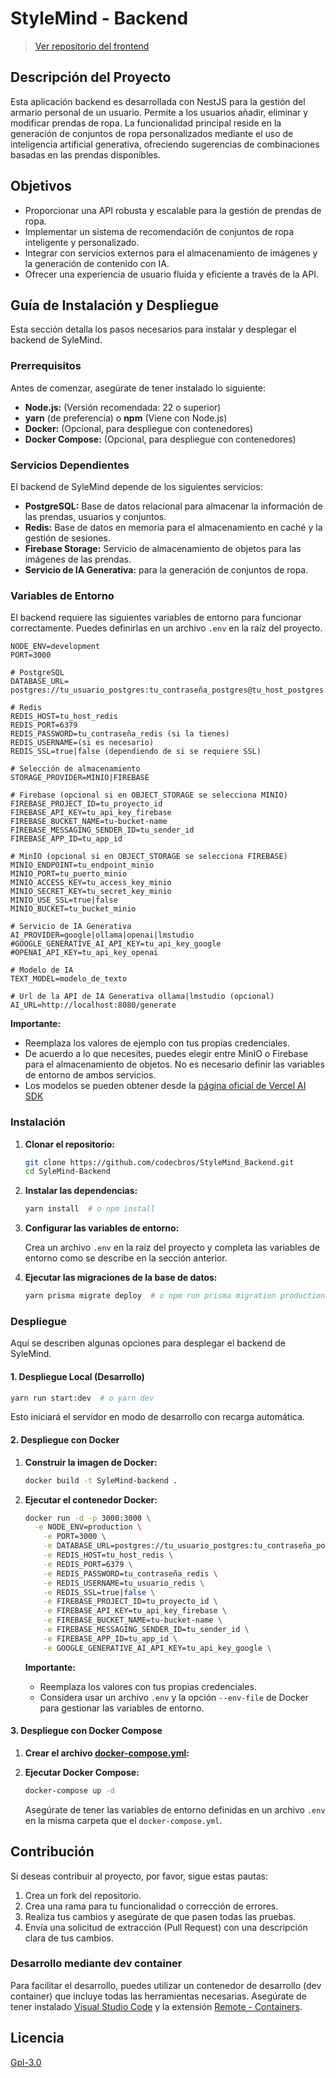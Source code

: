
# StyleMind - Backend

> [Ver repositorio del frontend](https://github.com/codecbros/StyleMind_Frontend)

## Descripción del Proyecto

Esta aplicación backend es desarrollada con NestJS para la gestión del armario personal de un usuario. Permite a los usuarios añadir, eliminar y modificar prendas de ropa. La funcionalidad principal reside en la generación de conjuntos de ropa personalizados mediante el uso de inteligencia artificial generativa, ofreciendo sugerencias de combinaciones basadas en las prendas disponibles.

## Objetivos

*   Proporcionar una API robusta y escalable para la gestión de prendas de ropa.
*   Implementar un sistema de recomendación de conjuntos de ropa inteligente y personalizado.
*   Integrar con servicios externos para el almacenamiento de imágenes y la generación de contenido con IA.
*   Ofrecer una experiencia de usuario fluida y eficiente a través de la API.

## Guía de Instalación y Despliegue

Esta sección detalla los pasos necesarios para instalar y desplegar el backend de SyleMind.

### Prerrequisitos

Antes de comenzar, asegúrate de tener instalado lo siguiente:

*   **Node.js:** (Versión recomendada: 22 o superior)
*   **yarn** (de preferencia) o **npm** (Viene con Node.js)
*   **Docker:** (Opcional, para despliegue con contenedores)
*   **Docker Compose:** (Opcional, para despliegue con contenedores)

### Servicios Dependientes

El backend de SyleMind depende de los siguientes servicios:

*   **PostgreSQL:** Base de datos relacional para almacenar la información de las prendas, usuarios y conjuntos.
*   **Redis:** Base de datos en memoria para el almacenamiento en caché y la gestión de sesiones.
*   **Firebase Storage:** Servicio de almacenamiento de objetos para las imágenes de las prendas.
*   **Servicio de IA Generativa:** para la generación de conjuntos de ropa.

### Variables de Entorno

El backend requiere las siguientes variables de entorno para funcionar correctamente. Puedes definirlas en un archivo `.env` en la raíz del proyecto.

```
NODE_ENV=development
PORT=3000

# PostgreSQL
DATABASE_URL= postgres://tu_usuario_postgres:tu_contraseña_postgres@tu_host_postgres:tu_puerto_postgres/tu_base_de_datos

# Redis
REDIS_HOST=tu_host_redis
REDIS_PORT=6379
REDIS_PASSWORD=tu_contraseña_redis (si la tienes)
REDIS_USERNAME=(si es necesario)
REDIS_SSL=true|false (dependiendo de si se requiere SSL)

# Selección de almacenamiento
STORAGE_PROVIDER=MINIO|FIREBASE

# Firebase (opcional si en OBJECT_STORAGE se selecciona MINIO)
FIREBASE_PROJECT_ID=tu_proyecto_id
FIREBASE_API_KEY=tu_api_key_firebase
FIREBASE_BUCKET_NAME=tu-bucket-name
FIREBASE_MESSAGING_SENDER_ID=tu_sender_id
FIREBASE_APP_ID=tu_app_id

# MinIO (opcional si en OBJECT_STORAGE se selecciona FIREBASE)
MINIO_ENDPOINT=tu_endpoint_minio
MINIO_PORT=tu_puerto_minio
MINIO_ACCESS_KEY=tu_access_key_minio
MINIO_SECRET_KEY=tu_secret_key_minio
MINIO_USE_SSL=true|false
MINIO_BUCKET=tu_bucket_minio

# Servicio de IA Generativa
AI_PROVIDER=google|ollama|openai|lmstudio
#GOOGLE_GENERATIVE_AI_API_KEY=tu_api_key_google
#OPENAI_API_KEY=tu_api_key_openai

# Modelo de IA
TEXT_MODEL=modelo_de_texto

# Url de la API de IA Generativa ollama|lmstudio (opcional)
AI_URL=http://localhost:8080/generate
```

**Importante:**

*   Reemplaza los valores de ejemplo con tus propias credenciales.
*   De acuerdo a lo que necesites, puedes elegir entre MinIO o Firebase para el almacenamiento de objetos. No es necesario definir las variables de entorno de ambos servicios.
*   Los modelos se pueden obtener desde la [página oficial de Vercel AI SDK](https://sdk.vercel.ai/docs/foundations/providers-and-models)

### Instalación

1.  **Clonar el repositorio:**

    ```bash
    git clone https://github.com/codecbros/StyleMind_Backend.git
    cd SyleMind-Backend
    ```

2.  **Instalar las dependencias:**

    ```bash
    yarn install  # o npm install
    ```

3.  **Configurar las variables de entorno:**

    Crea un archivo `.env` en la raíz del proyecto y completa las variables de entorno como se describe en la sección anterior.

4.  **Ejecutar las migraciones de la base de datos:**

    ```bash
    yarn prisma migrate deploy  # o npm run prisma migration production
    ```

### Despliegue

Aquí se describen algunas opciones para desplegar el backend de SyleMind.

#### 1. Despliegue Local (Desarrollo)

```bash
yarn run start:dev  # o yarn dev
```

Esto iniciará el servidor en modo de desarrollo con recarga automática.

#### 2. Despliegue con Docker

1.  **Construir la imagen de Docker:**

    ```bash
    docker build -t SyleMind-backend .
    ```

2.  **Ejecutar el contenedor Docker:**

    ```bash
    docker run -d -p 3000:3000 \
      -e NODE_ENV=production \
        -e PORT=3000 \
        -e DATABASE_URL=postgres://tu_usuario_postgres:tu_contraseña_postgres@tu_host_postgres:tu_puerto_postgres/tu_base_de_datos \
        -e REDIS_HOST=tu_host_redis \
        -e REDIS_PORT=6379 \
        -e REDIS_PASSWORD=tu_contraseña_redis \
        -e REDIS_USERNAME=tu_usuario_redis \
        -e REDIS_SSL=true|false \
        -e FIREBASE_PROJECT_ID=tu_proyecto_id \
        -e FIREBASE_API_KEY=tu_api_key_firebase \
        -e FIREBASE_BUCKET_NAME=tu-bucket-name \
        -e FIREBASE_MESSAGING_SENDER_ID=tu_sender_id \
        -e FIREBASE_APP_ID=tu_app_id \
        -e GOOGLE_GENERATIVE_AI_API_KEY=tu_api_key_google \
    ```

    **Importante:**

    *   Reemplaza los valores con tus propias credenciales.
    *   Considera usar un archivo `.env` y la opción `--env-file` de Docker para gestionar las variables de entorno.

#### 3. Despliegue con Docker Compose

1.  **Crear el archivo [docker-compose.yml](https://github.com/codecbros/StyleMind_Backend/blob/main/docker-compose.yml):**

2.  **Ejecutar Docker Compose:**

    ```bash
    docker-compose up -d
    ```

    Asegúrate de tener las variables de entorno definidas en un archivo `.env` en la misma carpeta que el `docker-compose.yml`.


## Contribución

Si deseas contribuir al proyecto, por favor, sigue estas pautas:

1.  Crea un fork del repositorio.
2.  Crea una rama para tu funcionalidad o corrección de errores.
3.  Realiza tus cambios y asegúrate de que pasen todas las pruebas.
4.  Envía una solicitud de extracción (Pull Request) con una descripción clara de tus cambios.

### Desarrollo mediante dev container
Para facilitar el desarrollo, puedes utilizar un contenedor de desarrollo (dev container) que incluye todas las herramientas necesarias. Asegúrate de tener instalado [Visual Studio Code](https://code.visualstudio.com/) y la extensión [Remote - Containers](https://marketplace.visualstudio.com/items?itemName=ms-vscode-remote.remote-containers).

## Licencia
[Gpl-3.0](https://github.com/codecbros/StyleMind_Backend/blob/main/LICENSE)
